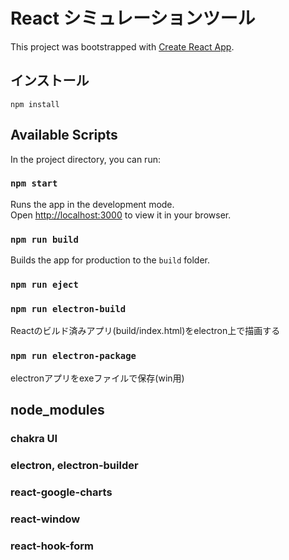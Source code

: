 # React シミュレーションツール

This project was bootstrapped with [Create React App](https://github.com/facebook/create-react-app).

## インストール

`npm install`

## Available Scripts

In the project directory, you can run:

### `npm start`

Runs the app in the development mode.\
Open [http://localhost:3000](http://localhost:3000) to view it in your browser.

### `npm run build`

Builds the app for production to the `build` folder.

### `npm run eject`

### `npm run electron-build`

Reactのビルド済みアプリ(build/index.html)をelectron上で描画する

### `npm run electron-package`
electronアプリをexeファイルで保存(win用)

## node_modules

### chakra UI

### electron, electron-builder

### react-google-charts

### react-window

### react-hook-form
